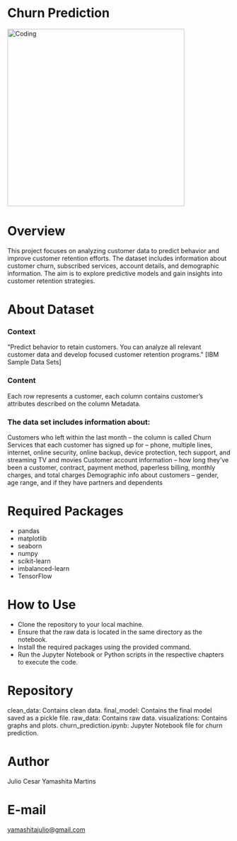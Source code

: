 # Churn Prediction

<img align="center" alt="Coding" width="400" src="https://propz.com.br/wp-content/uploads/2022/12/capa-6-jpg.webp">

# Overview
This project focuses on analyzing customer data to predict behavior and improve customer retention efforts. The dataset includes information about customer churn, subscribed services, account details, and demographic information. The aim is to explore predictive models and gain insights into customer retention strategies.

# About Dataset

### Context
"Predict behavior to retain customers. You can analyze all relevant customer data and develop focused customer retention programs." [IBM Sample Data Sets]

### Content
Each row represents a customer, each column contains customer’s attributes described on the column Metadata.

### The data set includes information about:
Customers who left within the last month – the column is called Churn
Services that each customer has signed up for – phone, multiple lines, internet, online security, online backup, device protection, tech support, and streaming TV and movies
Customer account information – how long they’ve been a customer, contract, payment method, paperless billing, monthly charges, and total charges
Demographic info about customers – gender, age range, and if they have partners and dependents

# Required Packages
- pandas
- matplotlib
- seaborn
- numpy
- scikit-learn 
- imbalanced-learn
- TensorFlow

# How to Use
- Clone the repository to your local machine.
- Ensure that the raw data is located in the same directory as the notebook.
- Install the required packages using the provided command.
- Run the Jupyter Notebook or Python scripts in the respective chapters to execute the code.

# Repository
clean_data: Contains clean data.
final_model: Contains the final model saved as a pickle file.
raw_data: Contains raw data.
visualizations: Contains graphs and plots.
churn_prediction.ipynb: Jupyter Notebook file for churn prediction.

# Author
Julio Cesar Yamashita Martins

# E-mail
yamashitajulio@gmail.com
